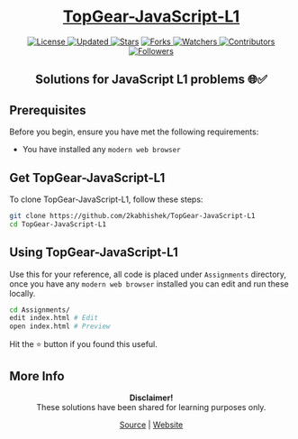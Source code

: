 <div align="center">

<h1><a href="https://2kabhishek.github.io/TopGear-JavaScript-L1">TopGear-JavaScript-L1</a></h1>

<a href="https://github.com/2KAbhishek/TopGear-JavaScript-L1/blob/master/LICENSE">
<img alt="License" src="https://img.shields.io/github/license/2kabhishek/TopGear-JavaScript-L1?style=plastic&color=white&label=License"> </a>

<a href="https://github.com/2KAbhishek/TopGear-JavaScript-L1/pulse">
<img alt="Updated" src="https://img.shields.io/github/last-commit/2kabhishek/TopGear-JavaScript-L1?style=plastic&color=e30724&label=Updated"> </a>

<a href="https://github.com/2KAbhishek/TopGear-JavaScript-L1/stargazers">
<img alt="Stars" src="https://img.shields.io/github/stars/2kabhishek/TopGear-JavaScript-L1?style=plastic&color=00d451&label=Stars"></a>

<a href="https://github.com/2KAbhishek/TopGear-JavaScript-L1/network/members">
<img alt="Forks" src="https://img.shields.io/github/forks/2kabhishek/TopGear-JavaScript-L1?style=plastic&color=1688f0&label=Forks"> </a>

<a href="https://github.com/2KAbhishek/TopGear-JavaScript-L1/watchers">
<img alt="Watchers" src="https://img.shields.io/github/watchers/2kabhishek/TopGear-JavaScript-L1?style=plastic&color=ff5500&label=Watchers"> </a>

<a href="https://github.com/2KAbhishek/TopGear-JavaScript-L1/graphs/contributors">
<img alt="Contributors" src="https://img.shields.io/github/contributors/2kabhishek/TopGear-JavaScript-L1?style=plastic&color=f0f&label=Contributors"> </a>

<a href="https://github.com/2KAbhishek?tab=followers">
<img alt="Followers" src="https://img.shields.io/github/followers/2kabhishek?color=222&style=plastic&label=Followers"> </a>

<h2>Solutions for JavaScript L1 problems 🌐✅</h2>

</div>

## Prerequisites

Before you begin, ensure you have met the following requirements:

- You have installed any `modern web browser`

## Get TopGear-JavaScript-L1

To clone TopGear-JavaScript-L1, follow these steps:

```bash
git clone https://github.com/2kabhishek/TopGear-JavaScript-L1
cd TopGear-JavaScript-L1
```

## Using TopGear-JavaScript-L1

Use this for your reference, all code is placed under `Assignments` directory, once you have any `modern web browser` installed you can edit and run these locally.

```bash
cd Assignments/
edit index.html # Edit
open index.html # Preview
```

Hit the ⭐ button if you found this useful.

## More Info

<div align="center">

<strong>Disclaimer!</strong><br>
These solutions have been shared for learning purposes only. <br>

<a href="https://github.com/2KAbhishek/TopGear-JavaScript-L1">Source</a> |
<a href="https://2kabhishek.github.io/TopGear-JavaScript-L1">Website</a>

</div>
